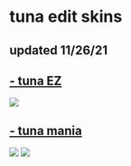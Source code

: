 # tuna edit skins
## updated 11/26/21

## [- tuna EZ](https://drive.google.com/file/d/1zgwjfAvsZ_IWkFTC0FrPW7xo4_oEAUb1/view?usp=sharing)
![](https://i.imgur.com/coelnNw.jpg)

## [- tuna mania](https://drive.google.com/file/d/10RqlMQsaSk7NCMEskDg0Y9myBmGhWaLu/view?usp=sharing)
![](https://i.imgur.com/54gjUpO.jpg)
![](https://i.imgur.com/b0y5twe.jpg)
